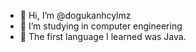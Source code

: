 - 👋 Hi, I’m @dogukanhcylmz
- 👀 I’m studying in computer engineering
- 🌱 The first language I learned was Java.


<!---
dogukanhcylmz/dogukanhcylmz is a ✨ special ✨ repository because its `README.md` (this file) appears on your GitHub profile.
You can click the Preview link to take a look at your changes.
--->
